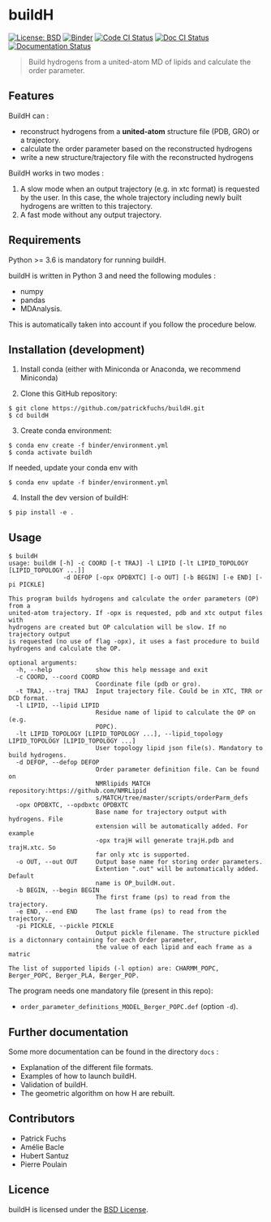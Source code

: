 # buildH

[![License: BSD](https://img.shields.io/badge/License-BSD-blue.svg)](https://opensource.org/licenses/BSD-3-Clause)
[![Binder](https://mybinder.org/badge_logo.svg)](https://mybinder.org/v2/gh/patrickfuchs/buildH/master?urlpath=lab)
[![Code CI Status](https://github.com/patrickfuchs/buildH/workflows/GitHub%20CI%20code/badge.svg)](https://github.com/patrickfuchs/buildH/actions?query=workflow%3A%22GitHub+CI+code%22)
[![Doc CI Status](https://github.com/patrickfuchs/buildH/workflows/GitHub%20CI%20doc/badge.svg)](https://github.com/patrickfuchs/buildH/actions?query=workflow%3A%22GitHub+CI+doc%22)
[![Documentation Status](https://readthedocs.org/projects/buildh/badge/?version=latest)](https://buildh.readthedocs.io/en/latest/?badge=latest)

> Build hydrogens from a united-atom MD of lipids and calculate the order parameter.

## Features

BuildH can :
  - reconstruct hydrogens from a **united-atom** structure file (PDB, GRO) or a trajectory.
  - calculate the order parameter based on the reconstructed hydrogens
  - write a new structure/trajectory file with the reconstructed hydrogens


BuildH works in two modes :
  1.  A slow mode when an output trajectory (e.g. in xtc format) is requested by
     the user. In this case, the whole trajectory including newly built
     hydrogens are written to this trajectory.
  2. A fast mode without any output trajectory.


## Requirements

Python >= 3.6 is mandatory for running buildH.

buildH is written in Python 3 and need the following modules :
  - numpy
  - pandas
  - MDAnalysis.

This is automatically taken into account if you follow the procedure below.

## Installation (development)

1. Install conda (either with Miniconda or Anaconda, we recommend Miniconda)

2. Clone this GitHub repository:
```
$ git clone https://github.com/patrickfuchs/buildH.git
$ cd buildH
```

3. Create conda environment:
```
$ conda env create -f binder/environment.yml
$ conda activate buildh
```

If needed, update your conda env with
```
$ conda env update -f binder/environment.yml
```

4. Install the dev version of buildH:
```
$ pip install -e .
```


## Usage

```
$ buildH
usage: buildH [-h] -c COORD [-t TRAJ] -l LIPID [-lt LIPID_TOPOLOGY [LIPID_TOPOLOGY ...]]
               -d DEFOP [-opx OPDBXTC] [-o OUT] [-b BEGIN] [-e END] [-pi PICKLE]

This program builds hydrogens and calculate the order parameters (OP) from a
united-atom trajectory. If -opx is requested, pdb and xtc output files with
hydrogens are created but OP calculation will be slow. If no trajectory output
is requested (no use of flag -opx), it uses a fast procedure to build
hydrogens and calculate the OP.

optional arguments:
  -h, --help            show this help message and exit
  -c COORD, --coord COORD
                        Coordinate file (pdb or gro).
  -t TRAJ, --traj TRAJ  Input trajectory file. Could be in XTC, TRR or DCD format.
  -l LIPID, --lipid LIPID
                        Residue name of lipid to calculate the OP on (e.g.
                        POPC).
  -lt LIPID_TOPOLOGY [LIPID_TOPOLOGY ...], --lipid_topology LIPID_TOPOLOGY [LIPID_TOPOLOGY ...]
                        User topology lipid json file(s). Mandatory to build hydrogens.
  -d DEFOP, --defop DEFOP
                        Order parameter definition file. Can be found on
                        NMRlipids MATCH repository:https://github.com/NMRLipid
                        s/MATCH/tree/master/scripts/orderParm_defs
  -opx OPDBXTC, --opdbxtc OPDBXTC
                        Base name for trajectory output with hydrogens. File
                        extension will be automatically added. For example
                        -opx trajH will generate trajH.pdb and trajH.xtc. So
                        far only xtc is supported.
  -o OUT, --out OUT     Output base name for storing order parameters.
                        Extention ".out" will be automatically added. Default
                        name is OP_buildH.out.
  -b BEGIN, --begin BEGIN
                        The first frame (ps) to read from the trajectory.
  -e END, --end END     The last frame (ps) to read from the trajectory.
  -pi PICKLE, --pickle PICKLE
                        Output pickle filename. The structure pickled is a dictonnary containing for each Order parameter,
                        the value of each lipid and each frame as a matric

The list of supported lipids (-l option) are: CHARMM_POPC, Berger_POPC, Berger_PLA, Berger_POP.
```

The program needs one mandatory file (present in this repo):
- `order_parameter_definitions_MODEL_Berger_POPC.def` (option `-d`).

## Further documentation

Some more documentation can be found in the directory `docs` :

- Explanation of the different file formats.
- Examples of how to launch buildH.
- Validation of buildH.
- The geometric algorithm on how H are rebuilt.


## Contributors

  - Patrick Fuchs
  - Amélie Bacle
  - Hubert Santuz
  - Pierre Poulain


## Licence

buildH is licensed under the [BSD License](LICENSE).

